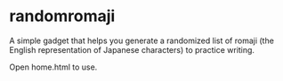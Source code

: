 # randomromaji

A simple gadget that helps you generate a randomized list of romaji (the English representation of Japanese characters)
to practice writing.

Open home.html to use.

